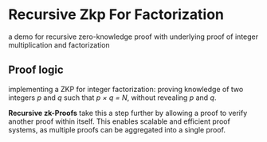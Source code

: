 # Recursive Zkp For Factorization
a demo for recursive zero-knowledge proof with underlying proof of integer multiplication and factorization
## Proof logic
implementing a ZKP for integer factorization: proving knowledge of two integers *p* and *q* such that *p × q = N*, without revealing *p* and *q*.

**Recursive zk-Proofs** take this a step further by allowing a proof to verify another proof within itself. This enables scalable and efficient proof systems, as multiple proofs can be aggregated into a single proof.
